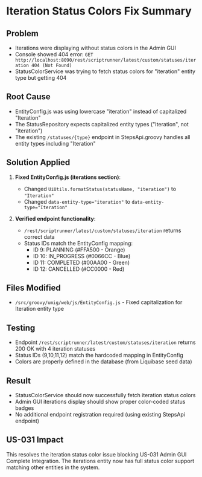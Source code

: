 # Iteration Status Colors Fix Summary

## Problem
- Iterations were displaying without status colors in the Admin GUI
- Console showed 404 error: `GET http://localhost:8090/rest/scriptrunner/latest/custom/statuses/iteration 404 (Not Found)`
- StatusColorService was trying to fetch status colors for "iteration" entity type but getting 404

## Root Cause  
- EntityConfig.js was using lowercase "iteration" instead of capitalized "Iteration" 
- The StatusRepository expects capitalized entity types ("Iteration", not "iteration")
- The existing `/statuses/{type}` endpoint in StepsApi.groovy handles all entity types including "Iteration"

## Solution Applied
1. **Fixed EntityConfig.js (iterations section)**:
   - Changed `UiUtils.formatStatus(statusName, "iteration")` to `"Iteration"`
   - Changed `data-entity-type="iteration"` to `data-entity-type="Iteration"`

2. **Verified endpoint functionality**:
   - `/rest/scriptrunner/latest/custom/statuses/iteration` returns correct data
   - Status IDs match the EntityConfig mapping:
     - ID 9: PLANNING (#FFA500 - Orange)
     - ID 10: IN_PROGRESS (#0066CC - Blue)
     - ID 11: COMPLETED (#00AA00 - Green)
     - ID 12: CANCELLED (#CC0000 - Red)

## Files Modified
- `/src/groovy/umig/web/js/EntityConfig.js` - Fixed capitalization for Iteration entity type

## Testing
- Endpoint `/rest/scriptrunner/latest/custom/statuses/iteration` returns 200 OK with 4 iteration statuses
- Status IDs (9,10,11,12) match the hardcoded mapping in EntityConfig
- Colors are properly defined in the database (from Liquibase seed data)

## Result
- StatusColorService should now successfully fetch iteration status colors
- Admin GUI iterations display should show proper color-coded status badges
- No additional endpoint registration required (using existing StepsApi endpoint)

## US-031 Impact
This resolves the iteration status color issue blocking US-031 Admin GUI Complete Integration. The iterations entity now has full status color support matching other entities in the system.
